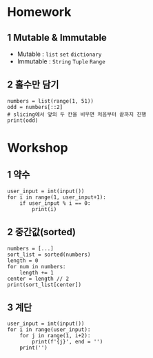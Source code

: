# Homework

## 1 Mutable & Immutable

- Mutable : `list`    `set`    `dictionary`
- Immutable : `String`    `Tuple`    `Range`



## 2 홀수만 담기

```
numbers = list(range(1, 51))
odd = numbers[::2]
# slicing에서 앞의 두 칸을 비우면 처음부터 끝까지 진행
print(odd)
```



# Workshop

## 1 약수

```
user_input = int(input())
for i in range(1, user_input+1):
	if user_input % i == 0:
		print(i)
```



## 2 중간값(sorted)

```
numbers = [...]
sort_list = sorted(numbers)
length = 0
for num in numbers:
	length += 1
center = length // 2
print(sort_list[center])
```



## 3 계단

```
user_input = int(input())
for i in range(user_input):
	for j in range(1, i+2):
		print(f'{j}', end = '')
	print('')
```

